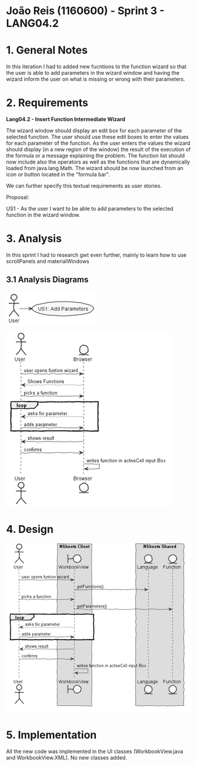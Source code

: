 **João Reis** (1160600) - Sprint 3 - LANG04.2
===============================

# 1. General Notes
In this iteration I had to added new fucntions to the function wizard so that the user is able to add parameters in the wizard window and having the wizard inform the user on what is missing or wrong with their parameters.

# 2. Requirements


**Lang04.2 - Insert Function Intermediate Wizard**

The wizard window should display an edit box for each parameter of the selected function. The user should use these edit boxes to enter the values for each parameter of the function. As the user enters the values the wizard should display (in a new region of the window) the result of the execution of the formula or a message explaining the problem. The function list should now include also the operators as well as the functions that are dynamically loaded from java.lang.Math. The wizard should be now launched from an icon or button located in the "formula bar".

We can further specify this textual requirements as user stories.

Proposal:

US1 - As the user I want to be able to add parameters to the selected function in the wizard window.


# 3. Analysis
In this sprint I had to research gwt even further, mainly to learn how to use scrollPanels and materialWindows

## 3.1 Analysis Diagrams
![Use Case 1](UseCase.png)

![US1](SSD.png)

# 4. Design

![UC1](design.png)

# 5. Implementation

All the new code was implemented in the UI classes (WorkbookView.java and WorkbookView.XML).
No new classes added.

